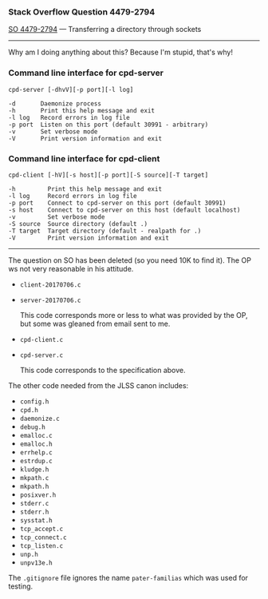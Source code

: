 ### Stack Overflow Question 4479-2794

[SO 4479-2794](https://stackoverflow.com/q/44792794) &mdash;
Transferring a directory through sockets

<hr>

Why am I doing anything about this?
Because I'm stupid, that's why!

### Command line interface for cpd-server

    cpd-server [-dhvV][-p port][-l log]

    -d       Daemonize process
    -h       Print this help message and exit
    -l log   Record errors in log file
    -p port  Listen on this port (default 30991 - arbitrary)
    -v       Set verbose mode
    -V       Print version information and exit

### Command line interface for cpd-client

    cpd-client [-hV][-s host][-p port][-S source][-T target]

    -h         Print this help message and exit
    -l log     Record errors in log file
    -p port    Connect to cpd-server on this port (default 30991)
    -s host    Connect to cpd-server on this host (default localhost)
    -v         Set verbose mode
    -S source  Source directory (default .)
    -T target  Target directory (default - realpath for .)
    -V         Print version information and exit

<hr>

The question on SO has been deleted (so you need 10K to find it).
The OP ws not very reasonable in his attitude.

* `client-20170706.c`
* `server-20170706.c`

  This code corresponds more or less to what was provided by the OP, but
  some was gleaned from email sent to me.

* `cpd-client.c`
* `cpd-server.c`

  This code corresponds to the specification above.

The other code needed from the JLSS canon includes:

* `config.h`
* `cpd.h`
* `daemonize.c`
* `debug.h`
* `emalloc.c`
* `emalloc.h`
* `errhelp.c`
* `estrdup.c`
* `kludge.h`
* `mkpath.c`
* `mkpath.h`
* `posixver.h`
* `stderr.c`
* `stderr.h`
* `sysstat.h`
* `tcp_accept.c`
* `tcp_connect.c`
* `tcp_listen.c`
* `unp.h`
* `unpv13e.h`

The `.gitignore` file ignores the name `pater-familias` which was used
for testing.
